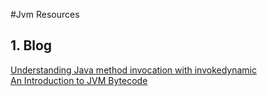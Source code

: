#Jvm Resources

## 1. Blog

[Understanding Java method invocation with invokedynamic](https://blogs.oracle.com/javamagazine/post/understanding-java-method-invocation-with-invokedynamic)  
[An Introduction to JVM Bytecode](https://medium.com/swlh/an-introduction-to-jvm-bytecode-5ef3165fae70)
